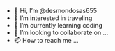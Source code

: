 - 👋 Hi, I’m @desmondosas655
- 👀 I’m interested in traveling
- 🌱 I’m currently learning coding
- 💞️ I’m looking to collaborate on ...
- 📫 How to reach me ...

<!---
desmondosas655/desmondosas655 is a ✨ special ✨ repository because its `README.md` (this file) appears on your GitHub profile.
You can click the Preview link to take a look at your changes.
--->
